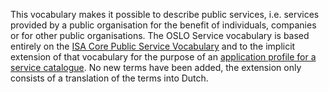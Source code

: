 This vocabulary makes it possible to describe public services, i.e. services provided by a 
public organisation for the benefit of individuals, companies or for other public organisations. 
The OSLO Service vocabulary is based entirely on the 
[ISA Core Public Service Vocabulary](https://joinup.ec.europa.eu/asset/core_public_service/description) and to the implicit 
extension of that vocabulary for the purpose of an [application profile for a service catalogue](https://joinup.ec.europa.eu/asset/cpsv-ap/asset_release/core-public-service-vocabulary-application-profile-v20).
No new terms have been added, the extension only consists of a translation of the terms into Dutch.